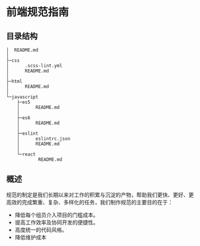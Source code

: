 # 前端规范指南

## 目录结构

    │  README.md
    │
    ├─css
    │      .scss-lint.yml
    │      README.md
    │
    ├─html
    │      README.md
    │
    └─javascript
        ├─es5
        │      README.md
        │
        ├─es6
        │      README.md
        │
        ├─eslint
        │      eslintrc.json
        │      README.md
        │
        └─react
                README.md

## 概述

规范的制定是我们长期以来对工作的积累与沉淀的产物，帮助我们更快、更好、更高效的完成繁重、复杂、多样化的任务，我们制作规范的主要目的在于：

 * 降低每个组员介入项目的门槛成本。
 * 提高工作效率及协同开发的便捷性。
 * 高度统一的代码风格。
 * 降低维护成本
